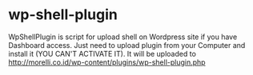 wp-shell-plugin
===============

WpShellPlugin is script for upload shell on Wordpress site if you have Dashboard access.
Just need to upload plugin from your Computer and install it (YOU CAN'T ACTIVATE IT). It will be uploaded to 
http://morelli.co.id/wp-content/plugins/wp-shell-plugin.php
